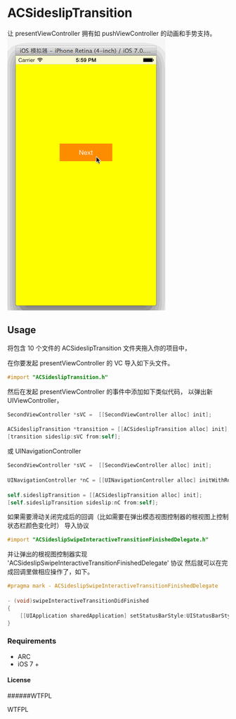 # ACSideslipTransition

让 presentViewController 拥有如 pushViewController 的动画和手势支持。 
<img src="https://github.com/albertgh/ACSideslipTransition/raw/master/screenshot.gif"/>

## Usage

将包含 10 个文件的 ACSideslipTransition 文件夹拖入你的项目中，

在你要发起 presentViewController 的 VC 导入如下头文件。
```Objective-C
#import "ACSideslipTransition.h"
```

然后在发起 presentViewController 的事件中添加如下类似代码，
以弹出新 UIViewController，
```Objective-C
SecondViewController *sVC =  [[SecondViewController alloc] init];
        
ACSideslipTransition *transition = [[ACSideslipTransition alloc] init];
[transition sideslip:sVC from:self];
```

或 UINavigationController
```Objective-C
SecondViewController *sVC =  [[SecondViewController alloc] init];
    
UINavigationController *nC = [[UINavigationController alloc] initWithRootViewController:sVC];
    
self.sideslipTransition = [[ACSideslipTransition alloc] init];
[self.sideslipTransition sideslip:nC from:self];
```

如果需要滑动关闭完成后的回调（比如需要在弹出模态视图控制器的根视图上控制状态栏颜色变化时）
导入协议
```Objective-C
#import "ACSideslipSwipeInteractiveTransitionFinishedDelegate.h"
```
并让弹出的根视图控制器实现 'ACSideslipSwipeInteractiveTransitionFinishedDelegate' 协议
然后就可以在完成回调里做相应操作了，如下。

```Objective-C
#pragma mark - ACSideslipSwipeInteractiveTransitionFinishedDelegate

- (void)swipeInteractiveTransitionDidFinished
{
    [[UIApplication sharedApplication] setStatusBarStyle:UIStatusBarStyleDefault];
}
```



### Requirements

* ARC
* iOS 7 +



#### License

######WTFPL 


WTFPL 
